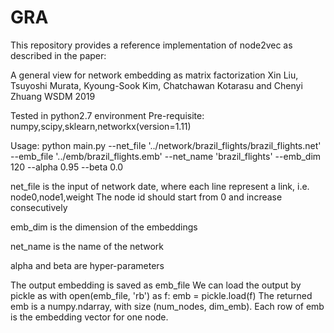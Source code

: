 # GRA

This repository provides a reference implementation of node2vec as described in the paper:

A general view for network embedding as matrix factorization
Xin Liu, Tsuyoshi Murata, Kyoung-Sook Kim, Chatchawan Kotarasu and Chenyi Zhuang
WSDM 2019

Tested in python2.7 environment
Pre-requisite:
numpy,scipy,sklearn,networkx(version=1.11)

Usage:
python main.py --net_file '../network/brazil_flights/brazil_flights.net' --emb_file '../emb/brazil_flights.emb' --net_name 'brazil_flights' --emb_dim 120 --alpha 0.95 --beta 0.0

net_file is the input of network date, where each line represent a link, i.e. node0,node1,weight
The node id should start from 0 and increase consecutively

emb_dim is the dimension of the embeddings

net_name is the name of the network

alpha and beta are hyper-parameters

The output embedding is saved as emb_file
We can load the output by pickle as
with open(emb_file, 'rb') as f:
	emb = pickle.load(f)
The returned emb is a numpy.ndarray, with size (num_nodes, dim_emb). Each row of emb is the embedding vector for one node.
